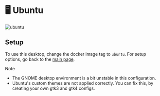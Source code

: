 # 🖥️ Ubuntu
![ubuntu](https://github.com/user-attachments/assets/9d8e0d79-d997-45c9-a955-81f6356ae3b7)

## Setup
To use this desktop, change the docker image tag to `ubuntu`. For setup options, go back to the [main page][setup].

> [!NOTE]
> * The GNOME desktop environment is a bit unstable in this configuration.
> * Ubuntu's custom themes are not applied correctly. You can fix this, by creating your own gtk3 and gtk4 configs.


[setup]: https://github.com/tibor309/webtop?tab=readme-ov-file#setup
